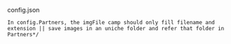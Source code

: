 config.json

    In config.Partners, the imgFile camp should only fill filename and extension || save images in an uniche folder and refer that folder in Partners*/